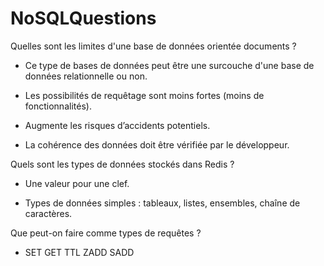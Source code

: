 # NoSQLQuestions


Quelles sont les limites d'une base de données orientée documents ?
-	Ce type de bases de données peut être une surcouche d'une base de données relationnelle ou non.

-	Les possibilités de requêtage sont moins fortes (moins de fonctionnalités).

-	Augmente les risques d’accidents potentiels.

-	La cohérence des données doit être vérifiée par le développeur.


Quels sont les types de données stockés dans Redis ? 
-	Une valeur pour une clef.

-	Types de données simples : tableaux, listes, ensembles, chaîne de caractères.

Que peut-on faire comme types de requêtes ?
-	SET GET TTL ZADD SADD
